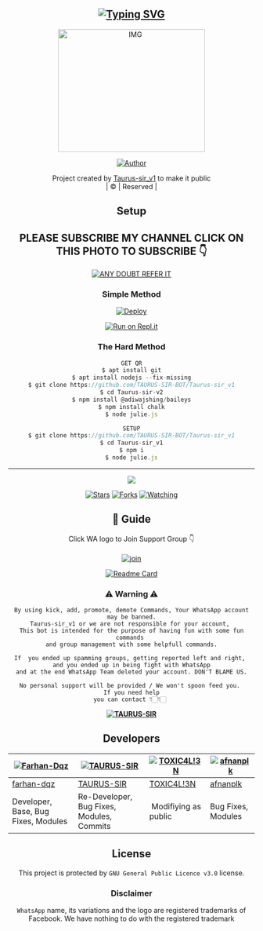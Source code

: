 <div align="center">

## [![Typing SVG](https://readme-typing-svg.herokuapp.com?font=Lemon+milk&color=F70000&lines=Welcome+to+Taurus-sir_v1+WA+Bot+repo;Created+by+Taurus;This+is+a+Bgm+stickerbot;With+more+features)](https://git.io/typing-svg)

 </a>
</p>
<div align="center">
  <p align="center">
<img src="https://https://www.linkpicture.com/q/TAURUS-SIR-BOT.jpg" alt="IMG" width="300" height="250"/>
</p>
  <p align="center">
<a href="https://github.com/TAURUS-SIR-BOT"><img title="Author" src="https://img.shields.io/badge/Author-Amal-TAURUS-SIR-BOT/Taurus-sir_v1?color=blue&style=for-the-badge&logo=whatsapp"></a>
</p>
</div>
<p align="center">
Project created by <a href="https://github.com/TAURUS-SIR-BOT">Taurus-sir_v1</a> to make it public
    <br>
       | © |
        Reserved |
    <br> 
</p>

## Setup
<div align="center"> 


## PLEASE SUBSCRIBE MY CHANNEL CLICK ON THIS PHOTO TO SUBSCRIBE 👇

 [![ANY DOUBT REFER IT](https://www.linkpicture.com/q/TAURUS-SIR-BOT.jpg)](https://youtube.com/channel/UCeYZqtAtdYq8VwSIkW34JMA)


  ### Simple Method
  
[![Deploy](https://www.herokucdn.com/deploy/button.svg)](https://heroku.com/deploy?template=https://github.com/TAURUS-SIR-BOT/Taurus-sir_v1) 
  
[![Run on Repl.it](https://repl.it/badge/github/quiec/whatsAlfa)](https://replit.com/@Farhandqz/JulieMwol)
  
### The Hard Method
```js
GET QR
$ apt install git
$ apt install nodejs --fix-missing
$ git clone https://github.com/TAURUS-SIR-BOT/Taurus-sir_v1
$ cd Taurus-sir-v2
$ npm install @adiwajshing/baileys
$ npm install chalk
$ node julie.js
```
      
```js
SETUP
$ git clone https://github.com/TAURUS-SIR-BOT/Taurus-sir_v1
$ cd Taurus-sir_v1
$ npm i
$ node julie.js
```

----

  <p align="center">
  <a href="httsp://github.com/TAURUS-SIR-BOT/Taurus-sir_v1">
    
<a href="https://github.com/TAURUS-SIR-BOT/followers">
<img src="https://img.shields.io/github/repo-size/TAURUS-SIR-BOT/Taurus-sir_v1?color=green&label=Repo%20total%20size&style=plastic">
<p align="center">
<a href="https://github.com/TAURUS-SIR-BOT/followers"
<img title="Followers" src="https://img.shields.io/github/followers/TAURUS-SIR-BOT?color=blue&style=flat-square"></a>
<a href="https://github.com/TAURUS-SIR-BOT/Taurus-sir_v1/stargazers/"><img title="Stars" src="https://img.shields.io/github/stars/TAURUS-SIR-BOT/Taurus-sir_v1?color=blue&style=flat-square"></a>
<a href="https://github.com/TAURUS-SIR-BOT/Taurus-sir_v1/network/members"><img title="Forks" src="https://img.shields.io/github/forks/TAURUS-SIR-BOT/Taurus-sir_v1?color=blue&style=flat-square"></a>
<a href="https://github.com/TAURUS-SIR-BOT/Taurus-sir_v1/watchers"><img title="Watching" src="https://img.shields.io/github/watchers/TAURUS-SIR-BOT/Taurus-sir_v1?label=Watchers&color=blue&style=flat-square"></a>
</p>

## 📢 Guide
Click WA logo to Join Support Group 👇
    <br>
<br>
  [![join](https://github.com/Alien-alfa/PublicBot/blob/main/wlogo.svg.png)](https://chat.whatsapp.com/EkMZJBMONOi5EDOISRE56E)
  <div align="center">
       
  [![Readme Card](https://github-readme-stats.vercel.app/api/pin/?username=TAURUS-SIR-BOT&repo=Taurus-sir_v1&theme=nightowl)](https://github.com/TAURUS-SIR-BOT/Taurus-sir_v1)
  </div>
    
### ⚠ Warning ⚠

```
By using kick, add, promote, demote Commands, Your WhatsApp account may be banned.
Taurus-sir_v1 or we are not responsible for your account, 
This bot is intended for the purpose of having fun with some fun commands 
and group management with some helpfull commands.

If  you ended up spamming groups, getting reported left and right, 
and you ended up in being fight with WhatsApp
and at the end WhatsApp Team deleted your account. DON'T BLAME US.

No personal support will be provided / We won't spoon feed you. 
If you need help
you can contact 👇🏻👇🏻 
```
**[![TAURUS-SIR](https://www.linkpicture.com/q/TAURUS-SIR-BOT.jpg)](http://wa.me/919961050829?text=Can%20you%20help%20bro)**

## Developers
  <div align="center">
    
  [![Farhan-Dqz](https://github.com/farhan-dqz.png?size=100)](https://github.com/farhan-dqz) | [![TAURUS-SIR](https://www.linkpicture.com/q/TAURUSSIRBOT.jpg?size=100)](https://github.com/cyberchekuthan) |  [![TOXIC4L!3N](https://github.com/Alien-alfa.png?size=100)](https://github.com/AI-VIKI) | [![afnanplk](https://github.com/afnanplk.png?size=100)](https://github.com/afnanplk) 
----|----|----|----
[farhan-dqz](https://github.com/farhan-dqz) | [TAURUS-SIR](https://github.com/TAURUS-SIR-BOT) | [TOXIC4L!3N](https://github.com/AI-VIKI) | [afnanplk](https://github.com/afnanplk) 
Developer, Base, Bug Fixes, Modules| Re-Developer, Bug Fixes, Modules, Commits |  Modifiying  as   public | Bug Fixes, Modules 
  </div>
    


## License
This project is protected by `GNU General Public Licence v3.0` license.

### Disclaimer
`WhatsApp` name, its variations and the logo are registered trademarks of Facebook. We have nothing to do with the registered trademark
